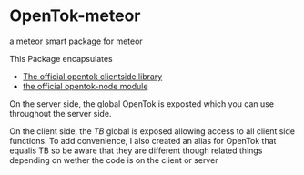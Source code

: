 OpenTok-meteor
==============

a meteor smart package for meteor

This Package encapsulates

  + [The official opentok clientside library](http://www.tokbox.com/opentok/webrtc/docs/js/tutorials/helloworld.html)
  + [the official opentok-node module](https://github.com/opentok/opentok-node/blob/master/package.json)



On the server side, the global OpenTok is exposted which you can use
throughout the server side.

On the client side, the *TB* global is exposed allowing access to all
client side functions. To add convenience, I also created an alias for
OpenTok that equalis TB so be aware that they are different though
related things depending on wether the code is on the client or server





